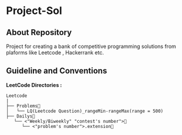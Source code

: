 # Project-Sol

## About Repository

Project for creating a bank of competitive programming solutions from plaforms like Leetcode , Hackerrank etc.

## Guideline and Conventions

**LeetCode Directories :**

```
Leetcode
|
├── Problems📁
│   └── LQ(Leetcode Question)_rangeMin-rangeMax(range = 500)
├── Dailys📁
   └── <"Weekly/Biweekly" "contest's number">📁
      └── <"problem's number">.extension📜


```

